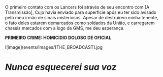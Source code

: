 O primeiro contato com os Lancers foi através de seu encontro com [A Transmissão], Cujo havia enviado para superficie após eu ter sido avisado pelo meu irmão de sinais misteriosos.
Apesar de destruírem minha tenente, o fato deles estarem demarcados como soldados da União, e carregarem chassis marcados com a logo da GMS, me deu esperança.

**PRIMEIRO CRIME: HOMICIDIO DOLOSO DE OFICIAL**

![image](events/Images/[THE_BROADCAST].jpg

# *Nunca esquecerei sua voz*